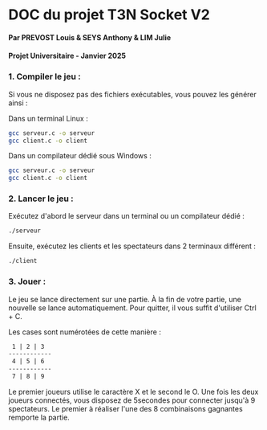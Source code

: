 # DOC du projet T3N Socket V2

#### Par PREVOST Louis & SEYS Anthony & LIM Julie

#### Projet Universitaire - Janvier 2025


### 1. Compiler le jeu :

Si vous ne disposez pas des fichiers exécutables, vous pouvez les générer ainsi :

Dans un terminal Linux :

```bash
gcc serveur.c -o serveur
gcc client.c -o client
```

Dans un compilateur dédié sous Windows :

```bash
gcc serveur.c -o serveur
gcc client.c -o client
```

### 2. Lancer le jeu :

Exécutez d'abord le serveur dans un terminal ou un compilateur dédié :

```bash
./serveur
```

Ensuite, exécutez les clients et les spectateurs dans 2 terminaux différent :

```bash
./client
```

### 3. Jouer :

Le jeu se lance directement sur une partie.
À la fin de votre partie, une nouvelle se lance automatiquement.
Pour quitter, il vous suffit d'utiliser Ctrl + C.

Les cases sont numérotées de cette manière :

```markdown
 1 | 2 | 3
------------
 4 | 5 | 6
------------
 7 | 8 | 9
```

Le premier joueurs utilise le caractère X et le second le O.
Une fois les deux joueurs connectés, vous disposez de 5secondes pour connecter jusqu'à 9 spectateurs.
Le premier à réaliser l'une des 8 combinaisons gagnantes remporte la partie.